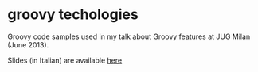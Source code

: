 groovy techologies
===================

Groovy code samples used in my talk about Groovy features at JUG Milan (June 2013). 


Slides (in Italian) are available [here](http://rolandfg.net/2013/06/28/tecnologie-groovy-prima-parte/)